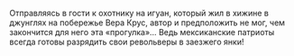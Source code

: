 <!--2017-01-24 22:20:21-->
Отправляясь в гости к охотнику на игуан, который жил в хижине в джунглях на побережье Вера Крус, автор и предположить не мог, чем закончится для него эта «прогулка»… Ведь мексиканские патриоты всегда готовы разрядить свои револьверы в заезжего янки!
